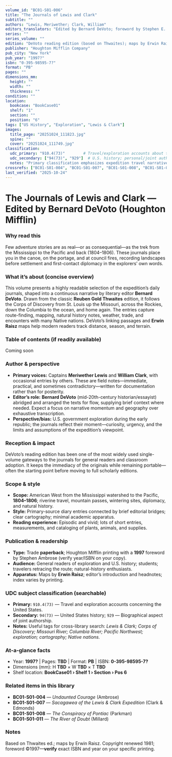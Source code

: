 ```yaml
---
volume_id: "BC01-S01-006"
title: "The Journals of Lewis and Clark"
subtitle: ""
authors: "Lewis, Meriwether; Clark, William"
editors_translators: "Edited by Bernard DeVoto; foreword by Stephen E. Ambrose"
series: ""
series_volume: ""
edition: "DeVoto reading edition (based on Thwaites); maps by Erwin Raisz"
publisher: "Houghton Mifflin Company"
pub_city: "New York"
pub_year: "1997?"
isbn: "0-395-98595-7?"
format: "PB"
pages: ""
dimensions_mm:
  height: ""
  width: ""
  thickness: ""
condition: ""
location:
  bookcase: "BookCase01"
  shelf: "1"
  section: ""
  position: "6"
tags: ["US History", "Exploration", "Lewis & Clark"]
images:
  title_page: "20251024_111823.jpg"
  spine: ""
  cover: "20251024_111749.jpg"
classification:
  udc_primary: "910.4(73)"        # Travel/exploration accounts about the United States
  udc_secondary: ["94(73)", "929"]  # U.S. history; personal/joint authorship (biographical aspects)
  notes: "Primary classification emphasizes expedition travel narrative; secondary numbers capture U.S. historical context and biographical nature."
crossrefs: ["BC01-S01-004", "BC01-S01-007", "BC01-S01-008", "BC01-S01-011"]
last_verified: "2025-10-24"
---
```


# The Journals of Lewis and Clark — Edited by Bernard DeVoto (Houghton Mifflin)

### Why read this
Few adventure stories are as real—or as consequential—as the trek from the Mississippi to the Pacific and back (1804–1806). These journals place you in the canoe, on the portage, and at council fires, recording landscapes before settlement and first-contact diplomacy in the explorers’ own words.

### What it’s about (concise overview)
This volume presents a highly readable selection of the expedition’s daily journals, shaped into a continuous narrative by literary editor **Bernard DeVoto**. Drawn from the classic **Reuben Gold Thwaites** edition, it follows the Corps of Discovery from St. Louis up the Missouri, across the Rockies, down the Columbia to the ocean, and home again. The entries capture route-finding, mapping, natural history notes, weather, trade, and encounters with many Native nations. DeVoto’s linking passages and **Erwin Raisz** maps help modern readers track distance, season, and terrain.

### Table of contents (if readily available)
Coming soon

### Author & perspective
- **Primary voices:** Captains **Meriwether Lewis** and **William Clark**, with occasional entries by others. These are field notes—immediate, practical, and sometimes contradictory—written for documentation rather than for posterity.
- **Editor’s role:** **Bernard DeVoto** (mid-20th-century historian/essayist) abridged and arranged the texts for flow, supplying brief context where needed. Expect a focus on narrative momentum and geography over exhaustive transcription.
- **Perspective/bias:** U.S. government exploration during the early republic; the journals reflect their moment—curiosity, urgency, and the limits and assumptions of the expedition’s viewpoint.

### Reception & impact
DeVoto’s reading edition has been one of the most widely used single-volume gateways to the journals for general readers and classroom adoption. It keeps the immediacy of the originals while remaining portable—often the starting point before moving to full scholarly editions.

### Scope & style
- **Scope:** American West from the Mississippi watershed to the Pacific, **1804–1806**; riverine travel, mountain passes, wintering sites, diplomacy, and natural history.
- **Style:** Primary-source diary entries connected by brief editorial bridges; clear cartography; minimal academic apparatus.
- **Reading experience:** Episodic and vivid; lots of short entries, measurements, and cataloging of plants, animals, and supplies.

### Publication & readership
- **Type:** Trade **paperback**; Houghton Mifflin printing with a **1997** foreword by Stephen Ambrose (verify year/ISBN on your copy).
- **Audience:** General readers of exploration and U.S. history; students; travelers retracing the route; natural-history enthusiasts.
- **Apparatus:** Maps by **Erwin Raisz**; editor’s introduction and headnotes; index varies by printing.

### UDC subject classification (searchable)
- **Primary:** `910.4(73)` — Travel and exploration accounts concerning the United States.  
- **Secondary:** `94(73)` — United States history; `929` — Biographical aspect of joint authorship.  
- **Notes:** Useful tags for cross-library search: *Lewis & Clark; Corps of Discovery; Missouri River; Columbia River; Pacific Northwest; exploration; cartography; Native nations.*

### At-a-glance facts
- Year: **1997?** | Pages: **TBD** | Format: **PB** | ISBN: **0-395-98595-7?**  
- Dimensions (mm): H **TBD** × W **TBD** × T **TBD**  
- Shelf location: **BookCase01 › Shelf 1 › Section  › Pos 6**

### Related items in this library
- **BC01-S01-004** — *Undaunted Courage* (Ambrose)  
- **BC01-S01-007** — *Sacagawea of the Lewis & Clark Expedition* (Clark & Edmonds)  
- **BC01-S01-008** — *The Conspiracy of Pontiac* (Parkman)  
- **BC01-S01-011** — *The River of Doubt* (Millard)

### Notes
Based on Thwaites ed.; maps by Erwin Raisz. Copyright renewed 1981; foreword ©1997—**verify** exact ISBN and year on your specific printing.
